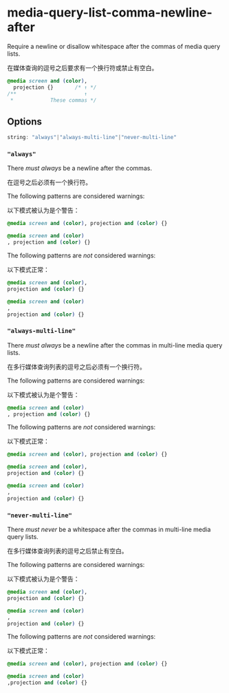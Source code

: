 # media-query-list-comma-newline-after

Require a newline or disallow whitespace after the commas of media query lists.

在媒体查询的逗号之后要求有一个换行符或禁止有空白。

```css
@media screen and (color),
  projection {}       /* ↑ */
/**                      ↑
 *            These commas */
```

## Options

```js
string: "always"|"always-multi-line"|"never-multi-line"
```

### `"always"`

There *must always* be a newline after the commas.

在逗号之后必须有一个换行符。

The following patterns are considered warnings:

以下模式被认为是个警告：

```css
@media screen and (color), projection and (color) {}
```

```css
@media screen and (color)
, projection and (color) {}
```

The following patterns are *not* considered warnings:

以下模式正常：

```css
@media screen and (color),
projection and (color) {}
```

```css
@media screen and (color)
,
projection and (color) {}
```

### `"always-multi-line"`

There *must always* be a newline after the commas in multi-line media query lists.

在多行媒体查询列表的逗号之后必须有一个换行符。

The following patterns are considered warnings:

以下模式被认为是个警告：

```css
@media screen and (color)
, projection and (color) {}
```

The following patterns are *not* considered warnings:

以下模式正常：

```css
@media screen and (color), projection and (color) {}
```

```css
@media screen and (color),
projection and (color) {}
```

```css
@media screen and (color)
,
projection and (color) {}
```

### `"never-multi-line"`

There *must never* be a whitespace after the commas in multi-line media query lists.

在多行媒体查询列表的逗号之后禁止有空白。

The following patterns are considered warnings:

以下模式被认为是个警告：

```css
@media screen and (color),
projection and (color) {}
```

```css
@media screen and (color)
,
projection and (color) {}
```

The following patterns are *not* considered warnings:

以下模式正常：

```css
@media screen and (color), projection and (color) {}
```

```css
@media screen and (color)
,projection and (color) {}
```
